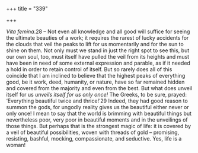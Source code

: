 +++
title = "339"

+++

*Vita femina*.28 – Not even all knowledge and all good will suffice for seeing the ultimate beauties of a work; it requires the rarest of lucky accidents for the clouds that veil the peaks to lift for us momentarily and for the sun to shine on them. Not only must we stand in just the right spot to see this, but our own soul, too, must itself have pulled the veil from its heights and must have been in need of some external expression and parable, as if it needed a hold in order to retain control of itself. But so rarely does all of this coincide that I am inclined to believe that the highest peaks of everything good, be it work, deed, humanity, or nature, have so far remained hidden and covered from the majority and even from the best. But what does unveil itself for us *unveils itself for us only once\!* The Greeks, to be sure, prayed: ‘Everything beautiful twice and thrice\!’29 Indeed, they had good reason to summon the gods, for ungodly reality gives us the beautiful either never or only once\! I mean to say that the world is brimming with beautiful things but nevertheless poor, very poor in beautiful moments and in the unveilings of those things. But perhaps that is the strongest magic of life: it is covered by a veil of beautiful possibilities, woven with threads of gold – promising, resisting, bashful, mocking, compassionate, and seductive. Yes, life is a woman\!


